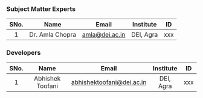 <!-- Remove all lines above this line before making changes to the file -->
### Subject Matter Experts
| SNo. | Name | Email | Institute | ID |
| :---: | :---: | :---: | :---: | :---: |
| 1 | Dr. Amla Chopra | amla@dei.ac.in  | DEI, Agra | xxx |

### Developers
| SNo. | Name | Email | Institute | ID |
| :---: | :---: | :---: | :---: | :---: |
| 1 | Abhishek Toofani | abhishektoofani@dei.ac.in | DEI, Agra | xxx |